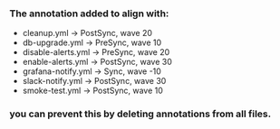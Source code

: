 ### The annotation added to align with:
- cleanup.yml -> PostSync, wave 20
- db-upgrade.yml -> PreSync, wave 10
- disable-alerts.yml -> PreSync, wave 20
- enable-alerts.yml -> PostSync, wave 30
- grafana-notify.yml -> Sync, wave -10
- slack-notify.yml -> PostSync, wave 30
- smoke-test.yml -> PostSync, wave 10


### you can prevent this by deleting annotations from all files.
